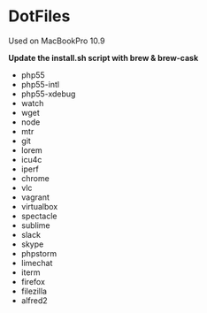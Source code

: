 # DotFiles

Used on MacBookPro 10.9

**Update the install.sh script with brew & brew-cask**

* php55
* php55-intl
* php55-xdebug
* watch
* wget
* node
* mtr
* git
* lorem
* icu4c
* iperf
* chrome
* vlc
* vagrant
* virtualbox
* spectacle
* sublime
* slack
* skype
* phpstorm
* limechat
* iterm
* firefox
* filezilla
* alfred2
